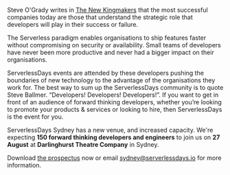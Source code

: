 Steve O'Grady writes in [The New  Kingmakers](https://thenewkingmakers.com/)  that the most successful companies today are those that understand the strategic role that developers will play in their success or failure. 

The Serverless  paradigm enables organisations to ship features faster without compromising on security or availability. Small teams of developers have never  been more productive and never had a bigger impact on their organisations.  

ServerlessDays events are attended by these developers pushing the boundaries of new technology to the advantage of the organisations they work for. The best  way to sum up the ServerlessDays community is to quote Steve Ballmer. “Developers! Developers! Developers!”. If you want to get in front of an audience of forward thinking developers, whether you’re looking to promote your products & services or looking to hire, then ServerlessDays is the event for you.

ServerlessDays Sydney has a new venue, and increased capacity. We're expecting **150 forward thinking developers and engineers** to join us on **27 August** at **Darlinghurst Theatre Company** in Sydney.

Download [the prospectus](/static/ServerlessDaysSydney_SponsorProspectus.pdf) now or email [sydney@serverlessdays.io](mailto:sydney@serverlessdays.io) for more information.